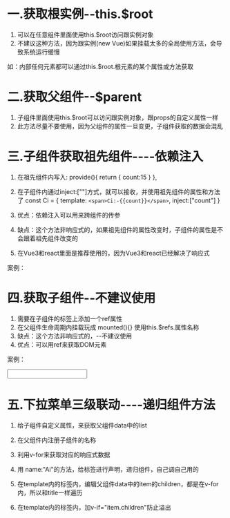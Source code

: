 # 一.获取根实例--this.$root
1. 可以在任意组件里面使用this.$root访问跟实例对象
2. 不建议这种方法，因为跟实例(new Vue)如果挂载太多的全局使用方法，会导致系统运行缓慢

如：内部任何元素都可以通过this.$root.根元素的某个属性或方法获取
<div id="app">
  <Ai>
  </Ai>
</div>
</body>
<script src="https://cdn.jsdelivr.net/npm/vue@2/dist/vue.js"></script>
<script>
  const Bi = {
    template: `
     <div>Bi:</div>
   `,
   mounted(){
    console.log(this.$root.count);
    console.log(this.$root.fn);
   }
  }
  const Ai = {
    template: `
     <header>Ai:<Bi></Bi></header>
   ` ,
    components: {
      Bi,
    }
  }
  new Vue({
    el: "#app",
    data: {
      count: 10
    },
    methods:{
      fn(){

      }
    },
    components: {
      Ai
    }
  })
</script>
</html>


# 二.获取父组件--$parent
1. 子组件里面使用this.$root可以访问跟实例对象，跟props的自定义属性一样
2. 此方法尽量不要使用，因为父组件的属性一旦变更，子组件获取的数据会混乱


# 三.子组件获取祖先组件----依赖注入
1. 在祖先组件内写入: 
    provide(){
      return {
        count:15
      }
    },

2. 在子组件内通过inject:[""]方式，就可以接收，并使用祖先组件的属性和方法了
  const Ci = {
    template: `<span>Ci:-{{count}}</span>`,
    inject:["count"]
  }

3. 优点：依赖注入可以用来跨组件的传参

4. 缺点：这个方法非响应式的，如果祖先组件的属性改变时，子组件的属性是不会跟着祖先组件改变的

5. 在Vue3和react里面是推荐使用的，因为Vue3和react已经解决了响应式

案例：
<div id="app">
  <Ai>
  </Ai>
</div>
</body>
<script src="https://cdn.jsdelivr.net/npm/vue@2/dist/vue.js"></script>
<script>
  const Ci = {
    template: `<span>Ci:-{{count}}</span>`,
    inject:["count","fn"]  //子组件接收祖先组件的属性
  }
  const Bi = {
    template: `
     <div>Bi:<Ci></Ci></div>
   `,
    components: {
      Ci
    },
  }
  const Ai = {
    template: `
     <header>Ai:<Bi></Bi></header>
   ` ,
    provide(){  //祖先组件注入
      return {
        count:15,
      }
    },
    components: {
      Bi,
    }
  }
  new Vue({
    el: "#app",
    data: {
    },
    components: {
      Ai
    }
  })
</script>
</html>


# 四.获取子组件--不建议使用
1. 需要在子组件的标签上添加一个ref属性
2. 在父组件生命周期内挂载玩成 mounted(){} 使用this.$refs.属性名称
3. 缺点：这个方法非响应式的，--不建议使用
4. 优点：可以用ref来获取DOM元素

案例：
<div id="app">
  <Ai></Ai>
  <input type="text" ref="www">
</div>
</body>
<script src="https://cdn.jsdelivr.net/npm/vue@2/dist/vue.js"></script>
<script>
  const Ai = {
    template: `
     <header>Ai组件:</header>
   ` 
  }
  new Vue({
    el: "#app",
    data: {
    },
    mounted(){
      this.$refs.www
    },
    components: {
      Ai
    }
  })
</script>
</html>


# 五.下拉菜单三级联动----递归组件方法

1. 给子组件自定义属性，来获取父组件data中的list

2. 在父组件内注册子组件的名称

3. 利用v-for来获取对应的响应式数据

4. 用 name:"Ai"的方法，给<Ai>标签进行声明，递归组件，自己调自己用的

5. 在template内的<Ai>标签内，编辑父组件data中的item的children，都是在v-for内，所以和title一样遍历

6. 在template内的<Ai>标签内，加v-if="item.children"防止溢出

<div id="app">
  <Ai :list="list"></Ai>
</div>
</body>
<script src="https://cdn.jsdelivr.net/npm/vue@2/dist/vue.js"></script>
<script>
  const Ai = {
    name:"Ai",//因为template内的<Ai>标签还没有声明，要想在内部使用，就必须用name，给它一个名字 
    props:["list"],
    template: `
     <ul>
      <li v-for="item in list" :key="item.title">
        {{item.title}}
        <Ai :list="item.children"></Ai>  
                                         //  v-if="item.children"防止溢出  
      </li>
    </ul>
   `
  }
  new Vue({
    el: "#app",
    data: {
      list: [
        {
          title: '江苏省',
          children: [
            {
              title:'南京市',
              children:[
                {
                  title:'111街道'
                },
                {
                  title:'222街道'
                },
                {
                  title:'333街道'
                },
              ]
            },
            {
              title:'无锡市',
              children:[
                {
                  title:'444街道'
                },
                {
                  title:'555街道'
                },
                {
                  title:'666街道'
                },
              ]
            },
            
          ]
        },{
          title: '安徽省',
          children: [
            {
              title:'南京市',
              children:[
                {
                  title:'777街道'
                },
                {
                  title:'888街道'
                },
                {
                  title:'999街道'
                },
              ]
            },
            {
              title:'无锡市',
              children:[
                {
                  title:'101街道'
                },
                {
                  title:'102街道'
                },
                {
                  title:'103街道'
                },
              ]
            },
            
          ]
        }
      ]
    },
    components: {
    Ai
  }
  })
</script>
</html>

